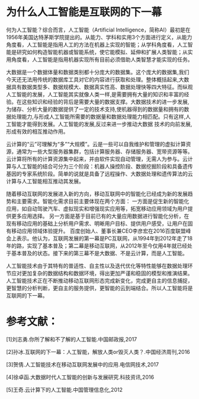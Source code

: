 # 为什么人工智能是互联网的下一幕
何为人工智能？综合而言，人工智能（Artificial Intelligence，简称AI）最初是在1956年美国达特茅斯学院提出的。从能力、学科和实用3个方面进行定义，从能力角度看，人工智能是指用人工的方法在机器上实现的智能；从学科角度看，人工智能是研究如何构造智能机器或智能系统，使它能模拟、延伸和扩展人类智能；从实用角度看，人工智能是指用机器实现所有目前必须借助人类智慧才能实现的任务。

大数据是一个数据体量和数据类别都十分庞大的数据集。这个庞大的数据集,我们今天还无法用传统的数据库工具对它的内容进行获取和处理。整体概括起来,大数据具有数据类型多、数据规模大、数据真实性高、数据处理快等四大特征。而纵观人工智能的发展，人工智能其实就像人类一样,是需要拥有大量的知识和丰富的经验。在这些知识和经验的背后是需要大量的数据支撑。大数据技术的进一步发展,为储存、分析大量的数据提供了一定的技术支持,使机器得到的数据量和拥有的数据处理能力,与形成人工智能所需要的数据量和数据处理能力相匹配。只有这样,人工智能才能得到发展。人工智能的发展,反过来进一步推动大数据
技术的向前发展,形成有效的相互推动作用。

云计算的“云”可理解为“多”“大规模”。云是一些可以自我维护和管理的虚拟计算资源，通常为一些大型服务器集群，包括计算服务器、存储服务器、宽带资源等等。云计算将所有的计算资源集中起来，并由软件实现自动管理，无需人为参与。云计算与人工智能的结合可分为三个阶段：机器人操控阶段、数据挖掘阶段和具备遗传基因的专家系统阶段。简单的说就是具备了远程操作、大数据处理和遗传算法的云计算与人工智能相互推动其发展。

随着移动互联网的发展进入新的方向，移动互联网中的智能化已经成为新的发展趋势和主要需求。智能化需求目前主要体现在两个方面：
一方面是促生新的智能化应用，如自动驾驶汽车、虚拟现实和增强现实应用等，拓宽移动应用领域为用户提供更多应用选择。
另一方面是基于目前已有的大量应用数据进行智能化分析，在现有移动应用的基础上分析用户需求、明晰用户目标、提供用户感受，让用户在固有移动应用领域体验提升。
百度创始人、董事长兼CEO李彦宏在2016百度联盟峰会上表示。他认为，互联网发展的第一幕是PC互联网，从1994年到2012年走了18年的路，实现了基本普及；第二幕是移动互联网，从2012年至今仅用4年就已经处于基本普及的状态。接下来的第三幕不是大数据、不是云计算，而是人工智能。

人工智能技术由于其特有的普适性、自主性以及迭代优化等特性能够在数据处理环节应对更加复杂的数据结构和数据环境，得出更加严谨和稳固的模型和推演结果。人工智能技术正在不断推动移动互联网形态完成新变化，完成更自主的信息捕捉，更智慧的分析判断，更自主的服务提供，更智能的云到端结合。所以人工智能将是互联网的下一幕。
# 参考文献：
[1]刘志勇.你所了解和不了解的人工智能.中国邮政报,2017

[2]孙冰.互联网的下一幕：人工智能，解放人类or毁灭人类？.中国经济周刊,2016

[3]贺倩.人工智能技术在移动互联网发展中的应用.电信网技术,2017

[4]徐卓函.大数据时代人工智能的创新与发展研究.科技资讯,2016

[5]王奇.云计算下的人工智能.中国管理信息化,2012
